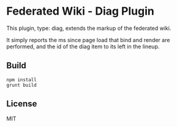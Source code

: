 # Federated Wiki - Diag Plugin

This plugin, type: diag, extends the markup of the federated wiki.

It simply reports the ms since page load that bind and render are performed, and the id of the diag item to its left in the lineup.

## Build

    npm install
    grunt build

## License

MIT

